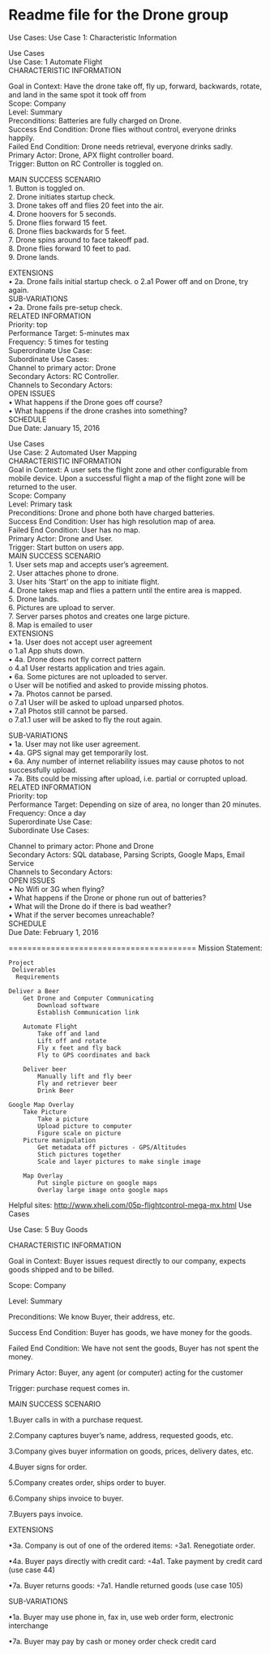 Readme file for the Drone group
========================================
Use Cases:
	Use Case 1:
	Characteristic Information

Use Cases  
Use Case: 1 Automate Flight  
CHARACTERISTIC INFORMATION   
  
Goal in Context: Have the drone take off, fly up, forward, backwards, rotate, and land in the same spot it took off from    
Scope: Company  
Level: Summary  
Preconditions: Batteries are fully charged on Drone.       
Success End Condition: Drone flies without control, everyone drinks happily.   
Failed End Condition: Drone needs retrieval, everyone drinks sadly.    
Primary Actor: Drone, APX flight controller board.     
Trigger: Button on RC Controller is toggled on.    
  
  
MAIN SUCCESS SCENARIO   
      1.  	Button is toggled on.  
      2. 	Drone initiates startup check.  
      3. 	Drone takes off and flies 20 feet into the air.   
      4. 	Drone hoovers for 5 seconds.    
      5. 	Drone flies forward 15 feet.    
      6. 	Drone flies backwards for 5 feet.     
      7. 	Drone spins around to face takeoff pad.    
      8. 	Drone flies forward 10 feet to pad.    
      9.        Drone lands.      
   
       
          
EXTENSIONS  
		•	2a. Drone fails initial startup check. 
			o	2.a1 Power off and on Drone, try again.   
SUB-VARIATIONS   
		•	2a. Drone fails pre-setup check.    
RELATED INFORMATION    
Priority: top    
Performance Target: 5-minutes max    
Frequency: 5 times for testing   
Superordinate Use Case:     
Subordinate Use Cases:    
Channel to primary actor: Drone    
Secondary Actors: RC Controller.    
Channels to Secondary Actors:    
OPEN ISSUES   
		•	What happens if the Drone goes off course?     
		•	What happens if the drone crashes into something?    
SCHEDULE   
Due Date: January 15, 2016   

Use Cases    
Use Case: 2 Automated User Mapping    
CHARACTERISTIC INFORMATION    
Goal in Context: A user sets the flight zone and other configurable from mobile device. Upon a successful flight a map of the flight zone will be returned to the user.    
Scope: Company     
Level: Primary task     
Preconditions: Drone and phone both have charged batteries.    
Success End Condition: User has high resolution map of area.   
Failed End Condition: User has no map.    
Primary Actor: Drone and User.     
Trigger: Start button on users app.    
MAIN SUCCESS SCENARIO     
		1.	User sets map and accepts user’s agreement.   
		2.	User attaches phone to drone.   
		3.	User hits ‘Start’ on the app to initiate flight.    
		4.	Drone takes map and flies a pattern until the entire area is mapped.    
		5.	Drone lands.     
		6.	Pictures are upload to server.     
		7.	Server parses photos and creates one large picture.    
		8.	Map is emailed to user     
EXTENSIONS    
		•	1a. User does not accept user agreement      
			o	1.a1 App shuts down.    
		•	4a. Drone does not fly correct pattern     
			o	4.a1 User restarts application and tries again.     
		•	6a. Some pictures are not uploaded to server.     
			o	User will be notified and asked to provide missing photos.    
		•	7a. Photos cannot be parsed.     
			o	7.a1 User will be asked to upload unparsed photos.     
		•	7.a1 Photos still cannot be parsed.       
			o	7.a1.1 user will be asked to fly the rout again.         

SUB-VARIATIONS      
		•	1a. User may not like user agreement.     
		•	4a. GPS signal may get temporarily lost.     
		•	6a. Any number of internet reliability issues may cause photos to not successfully upload.     
		•	7a. Bits could be missing after upload, i.e. partial or corrupted upload.    
RELATED INFORMATION    
Priority: top   
Performance Target: Depending on size of area, no longer than 20 minutes.    
Frequency: Once a day    
Superordinate Use Case:      
Subordinate Use Cases:       
   
Channel to primary actor: Phone and Drone    
Secondary Actors: SQL database, Parsing Scripts, Google Maps, Email Service     
Channels to Secondary Actors:    
OPEN ISSUES      
		•	No Wifi or 3G when flying?      
		•	What happens if the Drone or phone run out of batteries?       
		•	What will the Drone do if there is bad weather?     
		•	What if the server becomes unreachable?      
SCHEDULE    
Due Date: February 1, 2016     
    
========================================
Mission Statement: 

	Project	
	 Deliverables	
	  Requirements
	
	Deliver a Beer		
		Get Drone and Computer Communicating	
			Download software
			Establish Communication link
			
		Automate Flight	
			Take off and land
			Lift off and rotate
			Fly x feet and fly back
			Fly to GPS coordinates and back
			
		Deliver beer	
			Manually lift and fly beer
			Fly and retriever beer
			Drink Beer
			
	Google Map Overlay		
		Take Picture	
			Take a picture
			Upload picture to computer
			Figure scale on picture
		Picture manipulation	
			Get metadata off pictures - GPS/Altitudes
			Stich pictures together
			Scale and layer pictures to make single image
			
		Map Overlay	
			Put single picture on google maps
			Overlay large image onto google maps
			
Helpful sites:
http://www.xheli.com/05p-flightcontrol-mega-mx.html
Use Cases

Use Case: 5 Buy Goods

CHARACTERISTIC INFORMATION

Goal in Context: Buyer issues request directly to our company, expects goods shipped and to be billed.

Scope: Company

Level: Summary

Preconditions: We know Buyer, their address, etc.

Success End Condition: Buyer has goods, we have money for the goods.

Failed End Condition: We have not sent the goods, Buyer has not spent the money.

Primary Actor: Buyer, any agent (or computer) acting for the customer

Trigger: purchase request comes in.

MAIN SUCCESS SCENARIO

1.Buyer calls in with a purchase request.


2.Company captures buyer’s name, address, requested goods, etc.


3.Company gives buyer information on goods, prices, delivery dates, etc.


4.Buyer signs for order.


5.Company creates order, ships order to buyer.


6.Company ships invoice to buyer.


7.Buyers pays invoice.


EXTENSIONS

•3a. Company is out of one of the ordered items:
◦3a1. Renegotiate order.


•4a. Buyer pays directly with credit card:
◦4a1. Take payment by credit card (use case 44)


•7a. Buyer returns goods:
◦7a1. Handle returned goods (use case 105)


SUB-VARIATIONS

•1a. Buyer may use phone in, fax in, use web order form, electronic interchange


•7a. Buyer may pay by cash or money order check credit card

